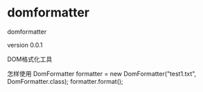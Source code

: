 domformatter
============

domformatter

version 0.0.1

DOM格式化工具

怎样使用
  DomFormatter formatter = new DomFormatter("test1.txt", DomFormatter.class);
  formatter.format();

